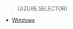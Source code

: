 > [AZURE.SELECTOR]
- [Windows](/documentation/articles/hdinsight-hadoop-customize-cluster)

<!---HONumber=Mooncake_0104_2016-->